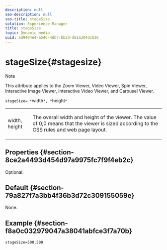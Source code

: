 ```yaml
---
description: null
seo-description: null
seo-title: stageSize
solution: Experience Manager
title: stageSize
topic: Dynamic media
uuid: ad9404e4-a546-4db7-bb2d-d81a304dcb36
---
```


# stageSize{#stagesize}

>[!NOTE]
>
>This attribute applies to the Zoom Viewer, Video Viewer, Spin Viewer, Interactive Image Viewer, Interactive Video Viewer, and Carousel Viewer.

`stageSize= *`width`*, *`height`*`

<table id="table_0070E5402099428DBEA2A900CADB2BAA"> 
 <tbody> 
  <tr> 
   <td colname="col1"> <p><span class="codeph"> <span class="varname"> width</span>,<span class="varname"> height</span></span> </p> </td> 
   <td colname="col2"> <p> The overall width and height of the viewer. The value of <span class="codeph"> 0,0</span> means that the viewer is sized according to the CSS rules and web page layout. </p> </td> 
  </tr> 
 </tbody> 
</table>

## Properties {#section-8ce2a4493d454d97a9975fc7f9f4eb2c}

Optional.

## Default {#section-79a827f7a3bb4f36b3d72c309155059e}

None.

## Example {#section-f8a0c032979047a38041abfce3f7a70b}

`stageSize=500,500` 
